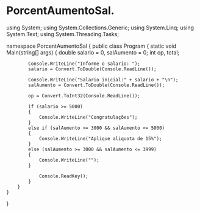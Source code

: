 # PorcentAumentoSal.

using System;
using System.Collections.Generic;
using System.Linq;
using System.Text;
using System.Threading.Tasks;

namespace PorcentAumentoSal
{
    public class Program
    {
        static void Main(string[] args)
        {
            double salario = 0, salAumento = 0;
            int op, total;

            Console.WriteLine("Informe o salario: ");
            salario = Convert.ToDouble(Console.ReadLine());

            Console.WriteLine("Salario inicial:" + salario + "\n");
            salAumento = Convert.ToDouble(Console.ReadLine());

            op = Convert.ToInt32(Console.ReadLine());

            if (salario >= 5000)
            {
                Console.WriteLine("Congratulações");
            }
            else if (salAumento >= 3000 && salAumento <= 5000)
            {
                Console.WriteLine("Aplique aliquota de 15%");
            }
            else (salAumento >= 3000 && salAumento <= 3999)
            {
                Console.WriteLine("");
            }

                Console.ReadKey();
            }
        }
    }
}
